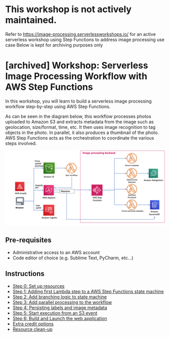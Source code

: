 
# This workshop is not actively maintained. 

Refer to https://image-processing.serverlessworkshops.io/ for an active serverless workshop using Step Functions to address image processing use case 
Below is kept for archiving purposes only

# [archived] Workshop: Serverless Image Processing Workflow with AWS Step Functions 

In this workshop, you will learn to build a serverless image processing workflow step-by-step using AWS Step Functions.

As can be seen in the diagram below, this workflow processes photos uploaded to Amazon S3 and extracts metadata from the image such as geolocation, size/format, time, etc. It then uses image recognition to tag objects in the photo. In parallel, it also produces a thumbnail of the photo. AWS Step Functions acts as the orchestration to coordinate the various steps involved. 

![pick IAM role for state machine](../images/photo-processing-backend-diagram.png)

## Pre-requisites

- Administrative access to an AWS account
- Code editor of choice (e.g. Sublime Text, PyCharm, etc...)

## Instructions

* [Step 0: Set up resources](step-0.md)
* [Step 1: Adding first Lambda step to a AWS Step Functions state machine](step-1.md)
* [Step 2: Add branching logic to state machine](step-2.md)
* [Step 3: Add parallel processing to the workflow](step-3.md)
* [Step 4: Persisting labels and image metadata](step-4.md)
* [Step 5: Start execution from an S3 event](step-5.md)
* [Step 6: Build and Launch the web application](step-6.md)
* [Extra credit options](additional-steps.md)
* [Resource clean-up](clean-up.md)
